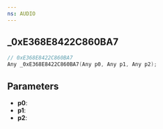 ```yaml
---
ns: AUDIO
---
```

## _0xE368E8422C860BA7

```c
// 0xE368E8422C860BA7
Any _0xE368E8422C860BA7(Any p0, Any p1, Any p2);
```

## Parameters
* **p0**:
* **p1**:
* **p2**:
